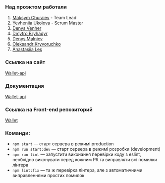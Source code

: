 ### Над проэктом работали

1. <a href ="https://github.com/MaksymChuraiev">Maksym Churaiev</a> - Team Lead
2. <a href = "https://github.com/Ye2212">Yevheniia Ukolova</a> - Scrum Master
3. <a href= "https://github.com/VenjaVenja">Denys Venher</a>
4. <a href = "https://github.com/AKdimka">Dmytro Bryhadyr</a>
5. <a href = "https://github.com/DenisMalv">Denys Malniev</a>
6. <a href = "https://github.com/aleksandr-krivoruchko">Oleksandr
   Kryvoruchko</a>
7. <a href = "https://github.com/AnastasiaLes">Anastasiia Les</a>

### Ссылка на сайт

<a href ="https://team-project-wallet.netlify.app/">Wallet-api</a>

### Документация

<a href ="https://wallet-server-api.herokuapp.com/api-docs/">Wallet-api</a>

### Ссылка на Front-end репозиторий

<a href ="https://github.com/MaksymChuraiev/team-project-wallet">Wallet</a>

### Команди:

- `npm start` &mdash; старт сервера в режимі production
- `npm run start:dev` &mdash; старт сервера в режимі розробки (development)
- `npm run lint` &mdash; запустити виконання перевірки коду з eslint, необхідно виконувати перед кожним PR та виправляти всі помилки лінтера
- `npm lint:fix` &mdash; та ж перевірка лінтера, але з автоматичними виправленнями простих помилок
